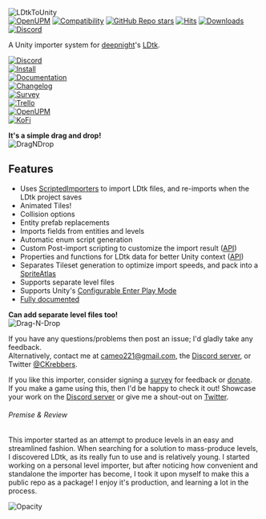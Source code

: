 ![LDtkToUnity](DocFX/images/img_logo_GitHub.png)  
[![OpenUPM](https://img.shields.io/npm/v/com.cammin.ldtkunity?label=openupm&registry_uri=https://package.openupm.com)](https://openupm.com/packages/com.cammin.ldtkunity/)
[![Compatibility](https://img.shields.io/badge/-2019.3+-11191F?logo=Unity)](https://unity3d.com/get-unity/download/archive)
[![GitHub Repo stars](https://img.shields.io/github/stars/Cammin/LDtkUnity?color=%23dca&label=%E2%AD%90)](https://github.com/Cammin/LDtkToUnity)
[![Hits](https://hits.seeyoufarm.com/api/count/incr/badge.svg?url=https%3A%2F%2Fgithub.com%2FCammin%2FLDtkToUnity&count_bg=%2379C83D&title_bg=%23555555&icon=&icon_color=%23E7E7E7&title=views&edge_flat=false)](https://hits.seeyoufarm.com)
[![Downloads](https://img.shields.io/badge/dynamic/json?color=brightgreen&label=downloads&query=%24.downloads&suffix=%2Fmonth&url=https%3A%2F%2Fpackage.openupm.com%2Fdownloads%2Fpoint%2Flast-month%2Fcom.cammin.ldtkunity)](https://openupm.com/packages/com.cammin.ldtkunity/)
[![Discord](https://img.shields.io/badge/Discord-7789FF?logo=Discord)](https://discord.gg/7RPGAW9dJx)  

A Unity importer system for [deepnight](https://deepnight.net/)'s [LDtk](https://ldtk.io/).

[![Discord](https://img.shields.io/badge/Discord-7789FF?style=for-the-badge&logo=Discord)](https://discord.gg/7RPGAW9dJx)  
[![Install](https://img.shields.io/badge/📁%20Install-7393B3?style=for-the-badge)](https://cammin.github.io/LDtkToUnity/documentation/Installation/topic_Install.html)  
[![Documentation](https://img.shields.io/badge/📚%20Documentation-FFCE00?style=for-the-badge)](https://cammin.github.io/LDtkToUnity/)  
[![Changelog](https://img.shields.io/badge/✨%20Changelog-3a3b3c?style=for-the-badge)](Assets/LDtkUnity/CHANGELOG.md)  
[![Survey](https://img.shields.io/badge/📝%20Provide%20Feedback-7520B9?style=for-the-badge&logo)](https://forms.gle/a7iRkuBFxpgZpwRd8)  
[![Trello](https://img.shields.io/badge/Project%20Tracking-blue?style=for-the-badge&logo=Trello)](https://trello.com/b/YPgO5283)  
[![OpenUPM](https://img.shields.io/badge/📦%20OpenUPM%20Page-3068E5?style=for-the-badge)](https://openupm.com/packages/com.cammin.ldtkunity/)  
[![KoFi](https://img.shields.io/badge/Donate-a73b38?style=for-the-badge&logo=Ko-fi)](https://ko-fi.com/cammin41357)

**It's a simple drag and drop!**  
![DragNDrop](DocFX/images/gif_DragNDrop.gif)

## Features  
- Uses [ScriptedImporters](https://docs.unity3d.com/Manual/ScriptedImporters.html) to import LDtk files, and re-imports when the LDtk project saves
- Animated Tiles!
- Collision options
- Entity prefab replacements
- Imports fields from entities and levels
- Automatic enum script generation
- Custom Post-import scripting to customize the import result ([API](https://cammin.github.io/LDtkToUnity/documentation/Topics/topic_CustomImporting.html))
- Properties and functions for LDtk data for better Unity context ([API](https://cammin.github.io/LDtkToUnity/api/LDtkUnity.html))
- Separates Tileset generation to optimize import speeds, and pack into a [SpriteAtlas](https://docs.unity3d.com/Manual/class-SpriteAtlas.html)
- Supports separate level files
- Supports Unity's [Configurable Enter Play Mode](https://docs.unity3d.com/Manual/ConfigurableEnterPlayMode.html)  
- [Fully documented](https://cammin.github.io/LDtkToUnity/)

**Can add separate level files too!**  
![Drag-N-Drop](DocFX/images/gif_DragNDropLevel.gif)

If you have any questions/problems then post an issue; I'd gladly take any feedback.  
Alternatively, contact me at cameo221@gmail.com, the [Discord server](https://discord.gg/7RPGAW9dJx), or Twitter [@CKrebbers](https://twitter.com/CKrebbers).  

If you like this importer, consider signing a [survey](https://forms.gle/a7iRkuBFxpgZpwRd8) for feedback or [donate]().  
If you make a game using this, then I'd be happy to check it out! Showcase your work on the [Discord server](https://discord.gg/7RPGAW9dJx) or give me a shout-out on [Twitter](https://twitter.com/CKrebbers).

###### Premise & Review
This importer started as an attempt to produce levels in an easy and streamlined fashion.
When searching for a solution to mass-produce levels, I discovered LDtk, as its really fun to use and is relatively young. 
I started working on a personal level importer, but after noticing how convenient and standalone the importer has become, I took it upon myself to make this a public repo as a package!
I enjoy it's production, and learning a lot in the process.

<!-- 
**Entities have scene drawers like in LDtk!**  
![Scene](DocFX/images/img_Unity_SceneDrawers.png)
-->

![Opacity](DocFX/images/gif_LDtkUnityOpacity.gif)  
